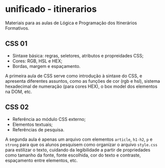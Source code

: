 # unificado - itinerarios

Materiais para as aulas de Lógica e Programação dos Itinerários Formativos.

## CSS 01

- Sintaxe básica: regras, seletores, atributos e propreidades CSS;
- Cores: RGB, HSL e HEX;
- Bordas, margem e espaçamento.

A primeira aula de CSS serve como introdução à sintaxe do CSS, e apresenta diferentes assuntos, como as funções de cor (rgb e hsl), sistema hexadecimal de numeração (para cores HEX), o box model dos elementos na DOM, etc.

## CSS 02

- Referência ao módulo CSS externo;
- Elementos textuais;
- Referências de pesquisa.

A segunda aula é apenas um arquivo com elementos `article`, `h1-h2`, `p` e `strong` para que os alunos pesquisem como organizar o arquivo `style.css` para estilizar o texto, cuidando da legibilidade a partir de propriedades como tamanho da fonte, fonte escolhida, cor do texto e contraste, espaçamento entre elementos, etc.
